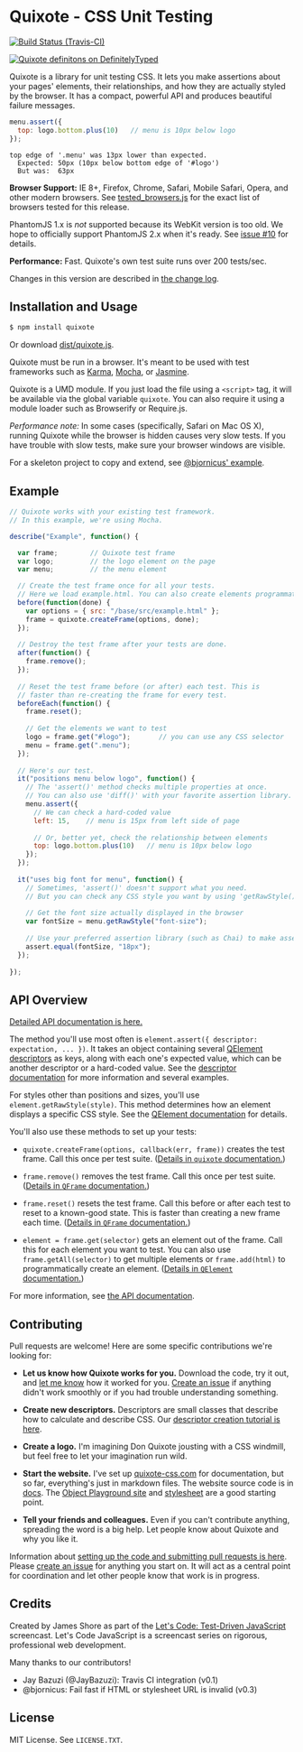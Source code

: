 # Quixote - CSS Unit Testing

[![Build Status (Travis-CI)](https://secure.travis-ci.org/jamesshore/quixote.png?branch=master )](http://travis-ci.org/jamesshore/quixote)

[![Quixote definitons on DefinitelyTyped](https://img.shields.io/badge/quixote-.d.ts-blue.svg)](https://github.com/borisyankov/DefinitelyTyped/blob/master/quixote/quixote.d.ts)

Quixote is a library for unit testing CSS. It lets you make assertions about your pages' elements, their relationships, and how they are actually styled by the browser. It has a compact, powerful API and produces beautiful failure messages.

```javascript
menu.assert({
  top: logo.bottom.plus(10)   // menu is 10px below logo
});
```

```
top edge of '.menu' was 13px lower than expected.
  Expected: 50px (10px below bottom edge of '#logo')
  But was:  63px
```

**Browser Support:** IE 8+, Firefox, Chrome, Safari, Mobile Safari, Opera, and other modern browsers. See [tested_browsers.js](./build/config/tested_browsers.js) for the exact list of browsers tested for this release.

PhantomJS 1.x is *not* supported because its WebKit version is too old. We hope to officially support PhantomJS 2.x when it's ready. See [issue #10](https://github.com/jamesshore/quixote/issues/10) for details.

**Performance:** Fast. Quixote's own test suite runs over 200 tests/sec.

Changes in this version are described in [the change log](CHANGELOG.md).


## Installation and Usage

```sh
$ npm install quixote
```

Or download [dist/quixote.js](dist/quixote.js).

Quixote must be run in a browser. It's meant to be used with test frameworks such as [Karma](http://karma-runner.github.io), [Mocha](http://visionmedia.github.io/mocha/), or [Jasmine](http://jasmine.github.io/).

Quixote is a UMD module. If you just load the file using a `<script>` tag, it will be available via the global variable `quixote`. You can also require it using a module loader such as Browserify or Require.js.

*Performance note:* In some cases (specifically, Safari on Mac OS X), running Quixote while the browser is hidden causes very slow tests. If you have trouble with slow tests, make sure your browser windows are visible.

For a skeleton project to copy and extend, see [@bjornicus' example](https://github.com/bjornicus/tddcss).


## Example

```javascript
// Quixote works with your existing test framework.
// In this example, we're using Mocha.

describe("Example", function() {

  var frame;        // Quixote test frame
  var logo;         // the logo element on the page
  var menu;         // the menu element

  // Create the test frame once for all your tests.
  // Here we load example.html. You can also create elements programmatically.
  before(function(done) {
    var options = { src: "/base/src/example.html" };
    frame = quixote.createFrame(options, done);
  });
  
  // Destroy the test frame after your tests are done.
  after(function() {
    frame.remove();
  });
  
  // Reset the test frame before (or after) each test. This is
  // faster than re-creating the frame for every test.
  beforeEach(function() {
    frame.reset();
    
    // Get the elements we want to test
    logo = frame.get("#logo");       // you can use any CSS selector
    menu = frame.get(".menu");
  });
  
  // Here's our test.
  it("positions menu below logo", function() {
    // The 'assert()' method checks multiple properties at once.
    // You can also use 'diff()' with your favorite assertion library.
    menu.assert({
      // We can check a hard-coded value
      left: 15,    // menu is 15px from left side of page
      
      // Or, better yet, check the relationship between elements
      top: logo.bottom.plus(10)   // menu is 10px below logo
    });
  });
  
  it("uses big font for menu", function() {
    // Sometimes, 'assert()' doesn't support what you need.
    // But you can check any CSS style you want by using 'getRawStyle()'.
  
    // Get the font size actually displayed in the browser
    var fontSize = menu.getRawStyle("font-size");  
    
    // Use your preferred assertion library (such as Chai) to make assertions.
    assert.equal(fontSize, "18px");
  });
  
});
```


## API Overview

[Detailed API documentation is here.](docs/api.md)

The method you'll use most often is `element.assert({ descriptor: expectation, ... })`. It takes an object containing several [QElement descriptors](docs/descriptors.md) as keys, along with each one's expected value, which can be another descriptor or a hard-coded value. See the [descriptor documentation](docs/descriptors.md) for more information and several examples.

For styles other than positions and sizes, you'll use `element.getRawStyle(style)`. This method determines how an element displays a specific CSS style. See the [QElement documentation](docs/QElement.md) for details.

You'll also use these methods to set up your tests:

* `quixote.createFrame(options, callback(err, frame))` creates the test frame. Call this once per test suite. ([Details in `quixote` documentation.](docs/quixote.md))

* `frame.remove()` removes the test frame. Call this once per test suite. ([Details in `QFrame` documentation.](docs/QFrame.md))

* `frame.reset()` resets the test frame. Call this before or after each test to reset to a known-good state. This is faster than creating a new frame each time. ([Details in `QFrame` documentation.](docs/QFrame.md))

* `element = frame.get(selector)` gets an element out of the frame. Call this for each element you want to test. You can also use `frame.getAll(selector)` to get multiple elements or `frame.add(html)` to programmatically create an element. ([Details in `QElement` documentation.](docs/QElement.md))

For more information, see [the API documentation](docs/api.md).


## Contributing

Pull requests are welcome! Here are some specific contributions we're looking for:

* **Let us know how Quixote works for you.** Download the code, try it out, and [let me know](https://twitter.com/jamesshore) how it worked for you. [Create an issue](https://github.com/jamesshore/quixote/issues) if anything didn't work smoothly or if you had trouble understanding something.

* **Create new descriptors.** Descriptors are small classes that describe how to calculate and describe CSS. Our [descriptor creation tutorial is here](src/descriptors/README.md).

* **Create a logo.** I'm imagining Don Quixote jousting with a CSS windmill, but feel free to let your imagination run wild.
 
* **Start the website.** I've set up [quixote-css.com](http://www.quixote-css.com) for documentation, but so far, everything's just in markdown files. The website source code is in [docs](docs). The [Object Playground site](http://www.objectplayground.com) and [stylesheet](https://github.com/jamesshore/object_playground/blob/master/src/site.css) are a good starting point.

* **Tell your friends and colleagues.** Even if you can't contribute anything, spreading the word is a big help. Let people know about Quixote and why you like it.

Information about [setting up the code and submitting pull requests is here](CONTRIBUTING.md). Please [create an issue](https://github.com/jamesshore/quixote/issues) for anything you start on. It will act as a central point for coordination and let other people know that work is in progress.


## Credits

Created by James Shore as part of the [Let's Code: Test-Driven JavaScript](http://www.letscodejavascript.com) screencast. Let's Code JavaScript is a screencast series on rigorous, professional web development.

Many thanks to our contributors!

* Jay Bazuzi (@JayBazuzi): Travis CI integration (v0.1)
* @bjornicus: Fail fast if HTML or stylesheet URL is invalid (v0.3) 


## License

MIT License. See `LICENSE.TXT`.